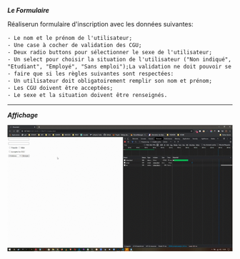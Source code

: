 **_Le Formulaire_**

Réaliserun formulaire d'inscription avec les données suivantes:

    - Le nom et le prénom de l'utilisateur;
    - Une case à cocher de validation des CGU;
    - Deux radio buttons pour sélectionner le sexe de l'utilisateur;
    - Un select pour choisir la situation de l'utilisateur ("Non indiqué", "Etudiant", "Employé", "Sans emploi");La validation ne doit pouvoir se - faire que si les règles suivantes sont respectées:
    - Un utilisateur doit obligatoirement remplir son nom et prénom;
    - Les CGU doivent être acceptées;
    - Le sexe et la situation doivent être renseignés.

---

**_Affichage_**

<img src="./vue-form.gif">
